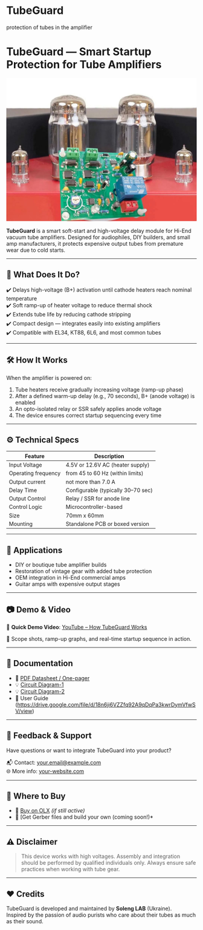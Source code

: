 # TubeGuard
protection of tubes in the amplifier
# TubeGuard — Smart Startup Protection for Tube Amplifiers

![TubeGuard Banner](./images/tubeguard-banner.jpg)

**TubeGuard** is a smart soft-start and high-voltage delay module for Hi-End vacuum tube amplifiers. Designed for audiophiles, DIY builders, and small amp manufacturers, it protects expensive output tubes from premature wear due to cold starts.

---

## 🎯 What Does It Do?

✔️ Delays high-voltage (B+) activation until cathode heaters reach nominal temperature  
✔️ Soft ramp-up of heater voltage to reduce thermal shock  
✔️ Extends tube life by reducing cathode stripping  
✔️ Compact design — integrates easily into existing amplifiers  
✔️ Compatible with EL34, KT88, 6L6, and most common tubes

---

## 🛠️ How It Works

When the amplifier is powered on:

1. Tube heaters receive gradually increasing voltage (ramp-up phase)
2. After a defined warm-up delay (e.g., 70 seconds), B+ (anode voltage) is enabled
3. An opto-isolated relay or SSR safely applies anode voltage
4. The device ensures correct startup sequencing every time

---

## ⚙️ Technical Specs

| Feature             | Description                            |
|---------------------|----------------------------------------|
| Input Voltage       | 4.5V or 12.6V AC (heater supply)       |
| Operating frequency | from 45 to 60 Hz (within limits)       |
| Output current      | not more than 7.0 A                    |
| Delay Time          | Configurable (typically 30–70 sec)     |
| Output Control      | Relay / SSR for anode line             |
| Control Logic       | Microcontroller-based                  |
| Size                | 70mm x 60mm             |
| Mounting            | Standalone PCB or boxed version        |

---

## 🔧 Applications

- DIY or boutique tube amplifier builds  
- Restoration of vintage gear with added tube protection  
- OEM integration in Hi-End commercial amps  
- Guitar amps with expensive output stages  

---

## 📷 Demo & Video

🎥 **Quick Demo Video**: [YouTube – How TubeGuard Works](https://youtu.be/y10T-EoJwew)

📸 Scope shots, ramp-up graphs, and real-time startup sequence in action.

---

## 🧰 Documentation

- 📄 [PDF Datasheet / One-pager](https://drive.google.com/file/d/1AOC07F2Fkn52j2P3fNtg61ebbzX7vSTC/view)
- 💡 [Circuit Diagram-1](./images/02.jpg)
- 💡 [Circuit Diagram-2](./images/03.jpg)
- 📘 User Guide (https://drive.google.com/file/d/18n6ji6VZZfq92A9qDqPa3kwrDymVfwSV/view)

---

## 💬 Feedback & Support

Have questions or want to integrate TubeGuard into your product?

📬 Contact: [your.email@example.com](mailto:aurora.west@ymail.com)  
🌐 More info: [your-website.com](https://www.olx.ua/d/uk/obyavlenie/tubeguard-neo-soft-start-tube-amplifier-plavnyy-razogrev-IDTC7jD.html?reason=seller_profile)

---

## 🛒 Where to Buy

- 🔗 [Buy on OLX](https://www.olx.ua/d/uk/obyavlenie/tubeguard-neo-soft-start-tube-amplifier-plavnyy-razogrev-IDTC7jD.html?reason=seller_profile) *(if still active)*   
- 🔗 [Get Gerber files and build your own (coming soon!)*

---

## ⚠️ Disclaimer

> This device works with high voltages. Assembly and integration should be performed by qualified individuals only. Always ensure safe practices when working with tube gear.

---

## ❤️ Credits

TubeGuard is developed and maintained by **Soleng LAB** (Ukraine).  
Inspired by the passion of audio purists who care about their tubes as much as their sound.

